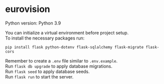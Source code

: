 # eurovision

Python version: Python 3.9

You can initialize a virtual environment before project setup.  
To install the necessary packages run:
```
pip install flask python-dotenv flask-sqlalchemy flask-migrate flask-cors
```

Remember to create a `.env` file similar to `.env.example`.  
Run `flask db upgrade` to apply database migrations.  
Run `flask seed` to apply database seeds.  
Run `flask run` to start the server.
